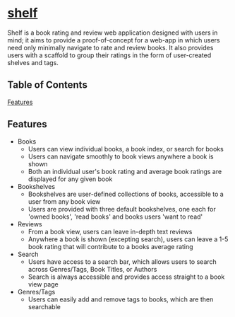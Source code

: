[shelf](https://shelf-by-brenhamill.herokuapp.com)
======

Shelf is a book rating and review web application designed with users in mind; it aims to provide a proof-of-concept for a web-app in which users need only minimally navigate to rate and review books. It also provides users with a scaffold to group their ratings in the form of user-created shelves and tags.

## Table of Contents
[Features](#features)

## Features
  * Books
    * Users can view individual books, a book index, or search for books
    * Users can navigate smoothly to book views anywhere a book is shown
    * Both an individual user's book rating and average book ratings are displayed for any given book
  * Bookshelves
    * Bookshelves are user-defined collections of books, accessible to a user from any book view
    * Users are provided with three default bookshelves, one each for 'owned books', 'read books' and books users 'want to read'
  * Reviews
    * From a book view, users can leave in-depth text reviews
    * Anywhere a book is shown (excepting search), users can leave a 1-5 book rating that will contribute to a books average rating
  * Search
    * Users have access to a search bar, which allows users to search across Genres/Tags, Book Titles, or Authors
    * Search is always accessible and provides access straight to a book view page
  * Genres/Tags
    * Users can easily add and remove tags to books, which are then searchable
